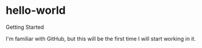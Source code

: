 # hello-world
Getting Started

I'm familiar with GitHub, but this will be the first time I will start working in it.
